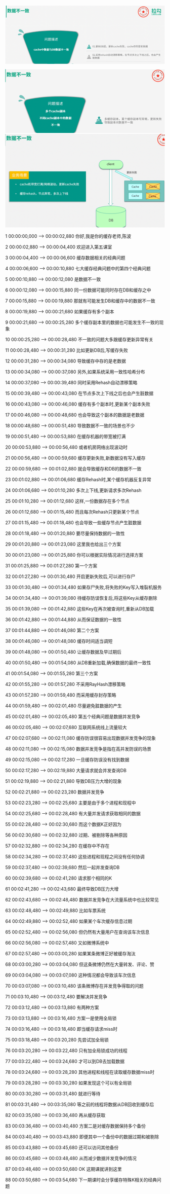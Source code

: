 


![alt text](image-32.png)


![alt text](image-33.png)
![alt text](image-34.png)

1
00:00:00,000 --> 00:00:02,880
你好,我是你的缓存老师,陈波

2
00:00:02,880 --> 00:00:04,400
欢迎进入第五课室

3
00:00:04,400 --> 00:00:06,600
缓存数据相关的经典问题

4
00:00:06,600 --> 00:00:10,880
七大缓存经典问题中的第四个经典问题

5
00:00:10,880 --> 00:00:12,080
是数据不一致

6
00:00:12,080 --> 00:00:15,880
同一份数据可能同时存在DB和缓存之中

7
00:00:15,880 --> 00:00:19,880
那就有可能发生DB和缓存中的数据不一致

8
00:00:19,880 --> 00:00:21,680
如果缓存有多个副本

9
00:00:21,680 --> 00:00:25,280
多个缓存副本里的数据也可能发生不一致的现象

10
00:00:25,280 --> 00:00:28,480
不一致的问题大多跟缓存更新异常有关

11
00:00:28,480 --> 00:00:31,280
比如更新DB后,写缓存失败

12
00:00:31,280 --> 00:00:34,080
导致缓存中存的是老数据

13
00:00:34,080 --> 00:00:37,080
另外,如果系统采用一致性哈希分布

14
00:00:37,080 --> 00:00:39,480
同时采用Rehash自动漂移策略

15
00:00:39,480 --> 00:00:43,080
在节点多次上下线之后也会产生脏数据

16
00:00:43,080 --> 00:00:46,080
缓存有多个副本时,更新某个副本失败

17
00:00:46,080 --> 00:00:48,680
也会导致这个副本的数据是老数据

18
00:00:48,680 --> 00:00:51,480
导致数据不一致的场景也不少

19
00:00:51,480 --> 00:00:53,880
在缓存机器的带宽被打满

20
00:00:53,880 --> 00:00:56,480
或者机房网络出现波动时

21
00:00:56,480 --> 00:00:59,680
缓存更新失败,新数据没有写入缓存

22
00:00:59,680 --> 00:01:02,880
就会导致缓存和DB的数据不一致

23
00:01:02,880 --> 00:01:06,680
缓存Rehash时,某个缓存机器反复异常

24
00:01:06,680 --> 00:01:10,280
多次上下线,更新请求多次Rehash

25
00:01:10,280 --> 00:01:12,680
这样,一份数据存在多个节点

26
00:01:12,680 --> 00:01:15,480
而且每次Rehash只更新某个节点

27
00:01:15,480 --> 00:01:18,480
也会导致一些缓存节点产生脏数据

28
00:01:18,480 --> 00:01:20,880
要尽量保持数据的一致性

29
00:01:20,880 --> 00:01:23,080
这里我也给出三个方案

30
00:01:23,080 --> 00:01:25,880
你可以根据实际情况进行选择方案

31
00:01:25,880 --> 00:01:27,280
第一个方案

32
00:01:27,280 --> 00:01:30,480
开启更新失败后,可以进行存尸

33
00:01:30,480 --> 00:01:34,480
如果存尸失败,将失败的Key写入堆裂机服务

34
00:01:34,480 --> 00:01:39,080
待缓存防误恢复后,将这些Key从缓存删除

35
00:01:39,080 --> 00:01:42,880
这些Key在再次被查询时,重新从DB加载

36
00:01:42,880 --> 00:01:44,880
从而保证数据的一致性

37
00:01:44,880 --> 00:01:46,080
第二个方案

38
00:01:46,080 --> 00:01:48,080
缓存时间适当调短

39
00:01:48,080 --> 00:01:50,480
让缓存数据及早过期后

40
00:01:50,480 --> 00:01:54,080
从DB重新加载,确保数据的最终一致性

41
00:01:54,080 --> 00:01:55,280
第三个方案

42
00:01:55,280 --> 00:01:57,280
不采用RayHash漂移策略

43
00:01:57,280 --> 00:01:59,480
而采用缓存封存策略

44
00:01:59,480 --> 00:02:01,480
尽量避免脏数据的产生

45
00:02:01,480 --> 00:02:05,480
第五个经典问题是数据并发竞争

46
00:02:05,480 --> 00:02:07,680
互联网系统线上流量较大

47
00:02:07,680 --> 00:02:11,080
缓存防误很容易出现数据并发竞争的现象

48
00:02:11,080 --> 00:02:15,080
数据并发竞争是指在高并发防误的场景

49
00:02:15,080 --> 00:02:17,280
一旦缓存防误没有找到数据

50
00:02:17,280 --> 00:02:19,880
大量请求就会并发查询DB

51
00:02:19,880 --> 00:02:21,880
导致DB压力大增的现象

52
00:02:21,880 --> 00:02:23,280
数据并发竞争

53
00:02:23,280 --> 00:02:25,680
主要是由于多个进程和现程中

54
00:02:25,680 --> 00:02:28,480
有大量并发请求获取相同的数据

55
00:02:28,480 --> 00:02:30,680
而这个数据K正好因为

56
00:02:30,680 --> 00:02:32,880
过期、被剔除等各种原因

57
00:02:32,880 --> 00:02:34,280
在缓存中不存在

58
00:02:34,280 --> 00:02:37,480
这些进程和现程之间没有任何协调

59
00:02:37,480 --> 00:02:39,680
然后一起并发查询DB

60
00:02:39,680 --> 00:02:41,280
请求那个相同的K

61
00:02:41,280 --> 00:02:43,680
最终导致DB压力大增

62
00:02:43,680 --> 00:02:48,480
数据并发竞争在大流量系统中也比较常见

63
00:02:48,480 --> 00:02:49,880
比如车票系统

64
00:02:49,880 --> 00:02:52,480
如果某个车次缓存信息过期

65
00:02:52,480 --> 00:02:56,080
但仍然有大量用户在查询该车次信息

66
00:02:56,080 --> 00:02:57,480
又如微博系统中

67
00:02:57,480 --> 00:03:00,280
如果某条微博正好被缓存淘汰

68
00:03:00,280 --> 00:03:04,080
但这条微博仍然在大量转发、评论、赞

69
00:03:04,080 --> 00:03:07,080
这种情况都会导致该车次信息

70
00:03:07,080 --> 00:03:10,480
该条微博存在并发竞争得取的问题

71
00:03:10,480 --> 00:03:12,480
要解决并发竞争

72
00:03:12,480 --> 00:03:13,880
有两种方案

73
00:03:13,880 --> 00:03:16,480
方案一是使用全局锁

74
00:03:16,480 --> 00:03:18,480
即当缓存请求miss时

75
00:03:18,480 --> 00:03:20,280
先尝试加全局锁

76
00:03:20,280 --> 00:03:22,480
只有加全局锁成功的线程

77
00:03:22,480 --> 00:03:24,680
才可以到DB去加载数据

78
00:03:24,680 --> 00:03:28,280
其他进程和线程在读取缓存数据miss时

79
00:03:28,280 --> 00:03:30,280
如果发现这个可以有全局锁

80
00:03:30,280 --> 00:03:31,480
就进行等待

81
00:03:31,480 --> 00:03:35,080
等之前的线程将数据从DB回收到缓存后

82
00:03:35,080 --> 00:03:36,480
再从缓存获取

83
00:03:36,480 --> 00:03:40,480
方案二是对缓存数据保持多个备份

84
00:03:40,480 --> 00:03:43,880
即便其中一个备份中的数据过期和被剔除

85
00:03:43,880 --> 00:03:45,680
还可以访问其他备份

86
00:03:45,680 --> 00:03:48,480
从而减少数据并发竞争的情况

87
00:03:48,480 --> 00:03:50,680
OK 这期课就讲到这里

88
00:03:50,680 --> 00:03:54,680
下一期课时会分享缓存特殊K相关的经典问题

